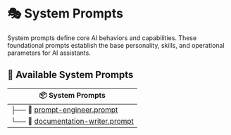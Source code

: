 # 🎭 System Prompts

System prompts define core AI behaviors and capabilities. These foundational prompts establish the base personality, skills, and operational parameters for AI assistants.

## 📑 Available System Prompts

| 📦 System Prompts |
|------------------|
| ├── 📄 [prompt-engineer.prompt](prompt-engineer.prompt) |
| └── 📄 [documentation-writer.prompt](documentation-writer.prompt) | 